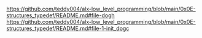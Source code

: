 https://github.com/teddy004/alx-low_level_programming/blob/main/0x0E-structures_typedef/README.md#file-dogh https://github.com/teddy004/alx-low_level_programming/blob/main/0x0E-structures_typedef/README.md#file-1-init_dogc
